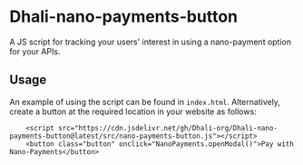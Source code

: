# Dhali-nano-payments-button

A JS script for tracking your users' interest in using a nano-payment option for your APIs.

## Usage

An example of using the script can be found in `index.html`. Alternatively, create a
button at the required location in your website as follows:
```
    <script src="https://cdn.jsdelivr.net/gh/Dhali-org/Dhali-nano-payments-button@latest/src/nano-payments-button.js"></script>
    <button class="button" onclick="NanoPayments.openModal()">Pay with Nano-Payments</button>
```
